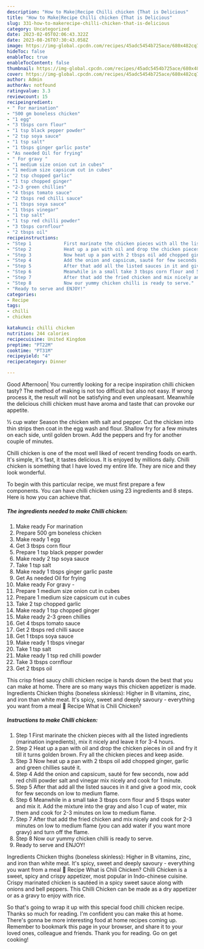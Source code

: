 ```yaml
---
description: "How to Make|Recipe Chilli chicken {That is Delicious"
title: "How to Make|Recipe Chilli chicken {That is Delicious"
slug: 331-how-to-makerecipe-chilli-chicken-that-is-delicious
category: Uncategorized
date: 2023-02-05T02:06:43.322Z
date: 2023-08-26T07:30:43.058Z
image: https://img-global.cpcdn.com/recipes/45adc5454b725ace/680x482cq70/chilli-chicken-recipe-main-photo.jpg
hideToc: false
enableToc: true
enableTocContent: false
thumbnail: https://img-global.cpcdn.com/recipes/45adc5454b725ace/680x482cq70/chilli-chicken-recipe-main-photo.jpg
cover: https://img-global.cpcdn.com/recipes/45adc5454b725ace/680x482cq70/chilli-chicken-recipe-main-photo.jpg
author: Admin
authorAv: notfound
ratingvalue: 3.3
reviewcount: 15
recipeingredient:
- " For marination"
- "500 gm boneless chicken"
- "1 egg"
- "3 tbsps corn flour"
- "1 tsp black pepper powder"
- "2 tsp soya sauce"
- "1 tsp salt"
- "1 tbsps ginger garlic paste"
- "As needed Oil for frying"
- " For gravy "
- "1 medium size onion cut in cubes"
- "1 medium size capsicum cut in cubes"
- "2 tsp chopped garlic"
- "1 tsp chopped ginger"
- "2-3 green chillies"
- "4 tbsps tomato sauce"
- "2 tbsps red chilli sauce"
- "1 tbsps soya sauce"
- "1 tbsps vinegar"
- "1 tsp salt"
- "1 tsp red chilli powder"
- "3 tbsps cornflour"
- "2 tbsps oil"
recipeinstructions:
- "Step 1            First marinate the chicken pieces with all the listed ingredients (marination ingredients), mix it nicely and leave it for 3-4 hours."
- "Step 2            Heat up a pan with oil and drop the chicken pieces in oil and fry it till it turns golden brown. Fry all the chicken pieces and keep aside."
- "Step 3            Now heat up a pan with 2 tbsps oil add chopped ginger, garlic and green chillies sauté it."
- "Step 4            Add the onion and capsicum, sauté for few seconds, now add red chilli powder salt and vinegar mix nicely and cook for 1 minute."
- "Step 5            After that add all the listed sauces in it and give a good mix, cook for few seconds on low to medium flame."
- "Step 6            Meanwhile in a small take 3 tbsps corn flour and 5 tbsps water and mix it. Add the mixture into the gray and also 1 cup of water, mix them and cook for 2-3 minutes on low to medium flame."
- "Step 7            After that add the fried chicken and mix nicely and cook for 2-3 minutes on low to medium flame (you can add water if you want more gravy) and turn off the flame."
- "Step 8            Now our yummy chicken chilli is ready to serve."
- "Ready to serve and ENJOY!"
categories:
- Recipe
tags:
- chilli
- chicken

katakunci: chilli chicken 
nutrition: 244 calories
recipecuisine: United Kingdom
preptime: "PT22M"
cooktime: "PT31M"
recipeyield: "4"
recipecategory: Dinner

---
```



Good Afternoon| You currently looking for a recipe inspiration chilli chicken tasty? The method of making is not too difficult but also not easy. If wrong process it, the result will not be satisfying and even unpleasant. Meanwhile the delicious chilli chicken must have aroma and taste that can provoke our appetite.





½ cup water Season the chicken with salt and pepper. Cut the chicken into thin strips then coat in the egg wash and flour. Shallow fry for a few minutes on each side, until golden brown. Add the peppers and fry for another couple of minutes.

Chilli chicken is one of the most well liked of recent trending foods on earth. It's simple, it's fast, it tastes delicious. It is enjoyed by millions daily. Chilli chicken is something that I have loved my entire life. They are nice and they look wonderful.


To begin with this particular recipe, we must first prepare a few components. You can have chilli chicken using 23 ingredients and 8 steps. Here is how you can achieve that.

<!--inarticleads1-->

##### The ingredients needed to make Chilli chicken:

1. Make ready  For marination
1. Prepare 500 gm boneless chicken
1. Make ready 1 egg
1. Get 3 tbsps corn flour
1. Prepare 1 tsp black pepper powder
1. Make ready 2 tsp soya sauce
1. Take 1 tsp salt
1. Make ready 1 tbsps ginger garlic paste
1. Get As needed Oil for frying
1. Make ready  For gravy -
1. Prepare 1 medium size onion cut in cubes
1. Prepare 1 medium size capsicum cut in cubes
1. Take 2 tsp chopped garlic
1. Make ready 1 tsp chopped ginger
1. Make ready 2-3 green chillies
1. Get 4 tbsps tomato sauce
1. Get 2 tbsps red chilli sauce
1. Get 1 tbsps soya sauce
1. Make ready 1 tbsps vinegar
1. Take 1 tsp salt
1. Make ready 1 tsp red chilli powder
1. Take 3 tbsps cornflour
1. Get 2 tbsps oil


This crisp fried saucy chilli chicken recipe is hands down the best that you can make at home. There are so many ways this chicken appetizer is made. Ingredients Chicken thighs (boneless skinless): Higher in B vitamins, zinc, and iron than white meat. It&#39;s spicy, sweet and deeply savoury - everything you want from a meal 📖 Recipe What is Chili Chicken? 

<!--inarticleads2-->

##### Instructions to make Chilli chicken:

1. Step 1            First marinate the chicken pieces with all the listed ingredients (marination ingredients), mix it nicely and leave it for 3-4 hours.
1. Step 2            Heat up a pan with oil and drop the chicken pieces in oil and fry it till it turns golden brown. Fry all the chicken pieces and keep aside.
1. Step 3            Now heat up a pan with 2 tbsps oil add chopped ginger, garlic and green chillies sauté it.
1. Step 4            Add the onion and capsicum, sauté for few seconds, now add red chilli powder salt and vinegar mix nicely and cook for 1 minute.
1. Step 5            After that add all the listed sauces in it and give a good mix, cook for few seconds on low to medium flame.
1. Step 6            Meanwhile in a small take 3 tbsps corn flour and 5 tbsps water and mix it. Add the mixture into the gray and also 1 cup of water, mix them and cook for 2-3 minutes on low to medium flame.
1. Step 7            After that add the fried chicken and mix nicely and cook for 2-3 minutes on low to medium flame (you can add water if you want more gravy) and turn off the flame.
1. Step 8            Now our yummy chicken chilli is ready to serve.
1. Ready to serve and ENJOY!

Ingredients Chicken thighs (boneless skinless): Higher in B vitamins, zinc, and iron than white meat. It&#39;s spicy, sweet and deeply savoury - everything you want from a meal 📖 Recipe What is Chili Chicken? Chilli Chicken is a sweet, spicy and crispy appetizer, most popular in Indo-chinese cuisine. Crispy marinated chicken is sautéed in a spicy sweet sauce along with onions and bell peppers. This Chilli Chicken can be made as a dry appetizer or as a gravy to enjoy with rice. 

So that's going to wrap it up with this special food chilli chicken recipe. Thanks so much for reading. I'm confident you can make this at home. There's gonna be more interesting food at home recipes coming up. Remember to bookmark this page in your browser, and share it to your loved ones, colleague and friends. Thank you for reading. Go on get cooking!
